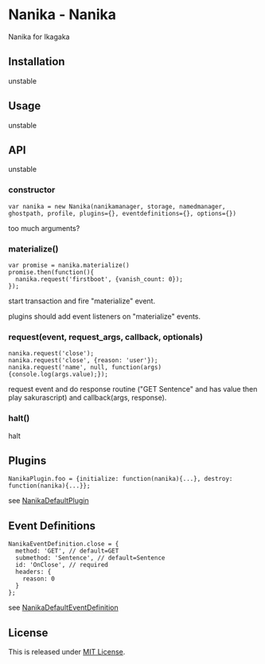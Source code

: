 Nanika - Nanika
==========================

Nanika for Ikagaka

Installation
--------------------------

unstable

Usage
--------------------------

unstable

API
--------------------------

unstable

### constructor

    var nanika = new Nanika(nanikamanager, storage, namedmanager, ghostpath, profile, plugins={}, eventdefinitions={}, options={})

too much arguments?

### materialize()

    var promise = nanika.materialize()
    promise.then(function(){
      nanika.request('firstboot', {vanish_count: 0});
    });

start transaction and fire "materialize" event.

plugins should add event listeners on "materialize" events.

### request(event, request_args, callback, optionals)

    nanika.request('close');
    nanika.request('close', {reason: 'user'});
    nanika.request('name', null, function(args){console.log(args.value);});

request event and do response routine ("GET Sentence" and has value then play sakurascript) and callback(args, response).

### halt()

halt

Plugins
--------------------------

    NanikaPlugin.foo = {initialize: function(nanika){...}, destroy: function(nanika){...}};

see [NanikaDefaultPlugin](https://github.com/Ikagaka/NanikaDefaultPlugin)

Event Definitions
--------------------------

    NanikaEventDefinition.close = {
      method: 'GET', // default=GET
      submethod: 'Sentence', // default=Sentence
      id: 'OnClose', // required
      headers: {
        reason: 0
      }
    };

see [NanikaDefaultEventDefinition](https://github.com/Ikagaka/NanikaDefaultEventDefinition)

License
--------------------------

This is released under [MIT License](http://narazaka.net/license/MIT?2014).
